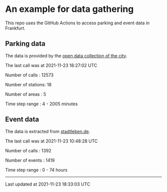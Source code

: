# An example for data gathering

This repo uses the GitHub Actions to access parking and event data in Frankfurt.

## Parking data
The data is provided by the [open data collection of the city](https://www.offenedaten.frankfurt.de/).

The last call was at 2021-11-23 18:27:02 UTC

Number of calls   : 12573

Number of stations:    18

Number of areas   :     5

Time step range   :     4 -  2005 minutes


## Event data
The data is extracted from [stadtleben.de](https://stadtleben.de/frankfurt/).

The last call was at 2021-11-23 10:48:28 UTC

Number of calls   : 1392

Number of events  : 1419

Time step range   :    0 -   74 hours


----

Last updated at 2021-11-23 18:33:03 UTC
